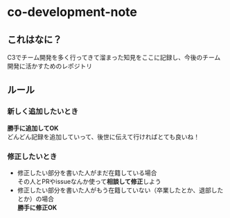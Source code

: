 # co-development-note

## これはなに？

C3でチーム開発を多く行ってきて溜まった知見をここに記録し、今後のチーム開発に活かすためのレポジトリ

## ルール

### 新しく追加したいとき

**勝手に追加してOK**  
どんどん記録を追加していって、後世に伝えて行ければとても良いね！

### 修正したいとき

- 修正したい部分を書いた人がまだ在籍している場合  
その人とPRやissueなんか使って**相談して修正**しよう
- 修正したい部分を書いた人がもう在籍していない（卒業したとか、退部したとか）の場合  
**勝手に修正OK**
